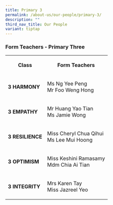 ```yaml
---
title: Primary 3
permalink: /about-us/our-people/primary-3/
description: ""
third_nav_title: Our People
variant: tiptap
---
```

<h3><strong>Form Teachers - Primary Three</strong></h3>
<p></p>
<table style="minWidth: 50px">
<colgroup>
<col>
<col>
</colgroup>
<tbody>
<tr>
<th rowspan="1" colspan="1">
<p><strong>Class</strong>
</p>
</th>
<th rowspan="1" colspan="1">
<p>Form Teachers</p>
</th>
</tr>
<tr>
<td rowspan="1" colspan="1">
<p><strong>3 HARMONY</strong>
</p>
</td>
<td rowspan="1" colspan="1">
<p>Ms Ng Yee Peng
<br>Mr Foo Weng Hong</p>
</td>
</tr>
<tr>
<td rowspan="1" colspan="1">
<p><strong>3 EMPATHY</strong>
</p>
</td>
<td rowspan="1" colspan="1">
<p>Mr Huang Yao Tian
<br>Ms Jamie Wong</p>
</td>
</tr>
<tr>
<td rowspan="1" colspan="1">
<p><strong>3 RESILIENCE</strong>
</p>
</td>
<td rowspan="1" colspan="1">
<p>Miss Cheryl Chua Qihui
<br>Ms Lee Mui Hoong</p>
</td>
</tr>
<tr>
<td rowspan="1" colspan="1">
<p><strong>3 OPTIMISM</strong>
</p>
</td>
<td rowspan="1" colspan="1">
<p>Miss Keshini Ramasamy
<br>Mdm Chia Ai Tian</p>
</td>
</tr>
<tr>
<td rowspan="1" colspan="1">
<p><strong>3 INTEGRITY</strong>
</p>
</td>
<td rowspan="1" colspan="1">
<p>Mrs Karen Tay
<br>Miss Jazreel Yeo</p>
</td>
</tr>
</tbody>
</table>
<p></p>